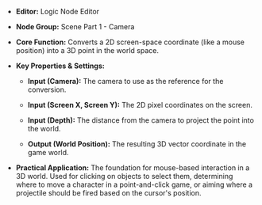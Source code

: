 - **Editor:** Logic Node Editor
    
- **Node Group:** Scene Part 1 - Camera
    
- **Core Function:** Converts a 2D screen-space coordinate (like a mouse position) into a 3D point in the world space.
    
- **Key Properties & Settings:**
    
    - **Input (Camera):** The camera to use as the reference for the conversion.
        
    - **Input (Screen X, Screen Y):** The 2D pixel coordinates on the screen.
        
    - **Input (Depth):** The distance from the camera to project the point into the world.
        
    - **Output (World Position):** The resulting 3D vector coordinate in the game world.
        
- **Practical Application:** The foundation for mouse-based interaction in a 3D world. Used for clicking on objects to select them, determining where to move a character in a point-and-click game, or aiming where a projectile should be fired based on the cursor's position.